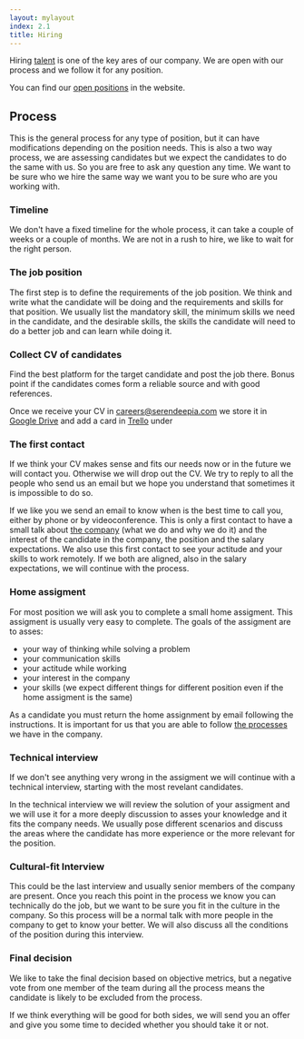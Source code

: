 ```yaml
---
layout: mylayout
index: 2.1
title: Hiring
---
```


Hiring [talent](/2-0-talent) is one of the key ares of our company. We are open with our process and we follow it for any position.

You can find our [open positions](http://serendeepia.com/careers.html) in the website.

## Process

This is the general process for any type of position, but it can have modifications depending on the position needs. This is also a two way process, we are assessing candidates but we expect the candidates to do the same with us. So you are free to ask any question any time. We want to be sure who we hire the same way we want you to be sure who are you working with.

### Timeline

We don't have a fixed timeline for the whole process, it can take a couple of weeks or a couple of months. We are not in a rush to hire, we like to wait for the right person.

### The job position

The first step is to define the requirements of the job position. We think and write what the candidate will be doing and the requirements and skills for that position. We usually list the mandatory skill, the minimum skills we need in the candidate, and the desirable skills, the skills the candidate will need to do a better job and can learn while doing it.

### Collect CV of candidates

Find the best platform for the target candidate and post the job there. Bonus point if the candidates comes form a reliable source and with good references.

Once we receive your CV in [careers@serendeepia.com](mailto:careers@serendeepia.com) we store it in [Google Drive](https://drive.google.com/drive/u/1/folders/1QEGcepnTkx9OOhKH1vAI9xocplZRk00O) and add a card in [Trello](https://trello.com/b/mhFU3KPU/recruitment) under 

### The first contact

If we think your CV makes sense and fits our needs now or in the future we will contact you. Otherwise we will drop out the CV. We try to reply to all the people who send us an email but we hope you understand that sometimes it is impossible to do so.

If we like you we send an email to know when is the best time to call you, either by phone or by videoconference. This is only a first contact to have a small talk about [the company](/1-0-organization) (what we do and why we do it) and the interest of the candidate in the company, the position and the salary expectations. We also use this first contact to see your actitude and your skills to work remotely. If we both are aligned, also in the salary expectations, we will continue with the process.

### Home assigment

For most position we will ask you to complete a small home assigment. This assigment is usually very easy to complete. The goals of the assigment are to asses:
* your way of thinking while solving a problem
* your communication skills
* your actitude while working
* your interest in the company
* your skills (we expect different things for different position even if the home assigment is the same)

As a candidate you must return the home assignment by email following the instructions. It is important for us that you are able to follow [the processes](/6-0-operations) we have in the company.

### Technical interview

If we don't see anything very wrong in the assigment we will continue with a technical interview, starting with the most revelant candidates.

In the technical interview we will review the solution of your assigment and we will use it for a more deeply discussion to asses your knowledge and it fits the company needs. We usually pose different scenarios and discuss the areas where the candidate has more experience or the more relevant for the position.

### Cultural-fit Interview

This could be the last interview and usually senior members of the company are present. Once you reach this point in the process we know you can technically do the job, but we want to be sure you fit in the culture in the company. So this process will be a normal talk with more people in the company to get to know your better. We will also discuss all the conditions of the position during this interview.

### Final decision

We like to take the final decision based on objective metrics, but a negative vote from one member of the team during all the process means the candidate is likely to be excluded from the process.

If we think everything will be good for both sides, we will send you an offer and give you some time to decided whether you should take it or not.